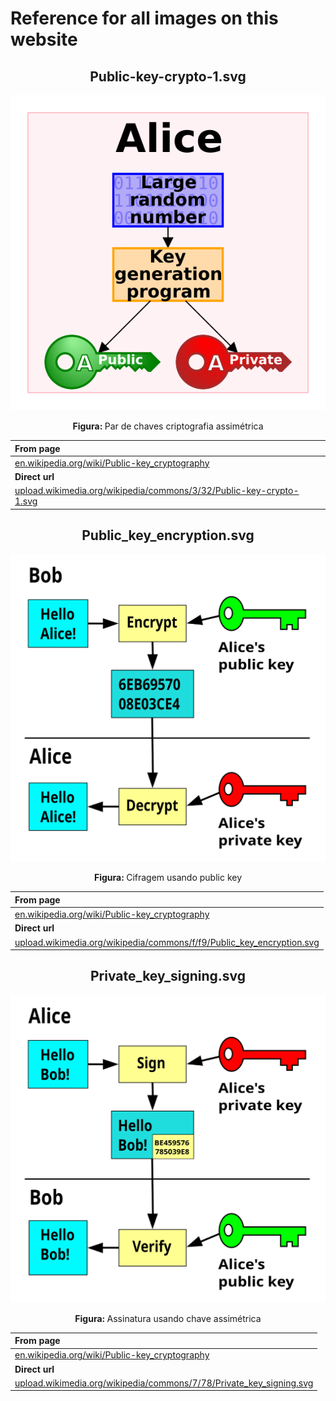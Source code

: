 # Reference for all images on this website

<div align="center">

## Public-key-crypto-1.svg

<img src="./Public-key-crypto-1.svg" alt="Par de chaves criptografia assimétrica">

<p><b>Figura: </b>Par de chaves criptografia assimétrica</p>

| From page | 
|:---- | 
| [en.wikipedia.org/wiki/Public-key_cryptography](https://en.wikipedia.org/wiki/Public-key_cryptography) |
| **Direct url** | 
| [upload.wikimedia.org/wikipedia/commons/3/32/Public-key-crypto-1.svg](https://upload.wikimedia.org/wikipedia/commons/3/32/Public-key-crypto-1.svg)| 

## Public_key_encryption.svg

<img src="./Public_key_encryption.svg" alt="Cifragem usando public key">

<p><b>Figura: </b>Cifragem usando public key</p>

| From page | 
|:---- | 
| [en.wikipedia.org/wiki/Public-key_cryptography](https://en.wikipedia.org/wiki/Public-key_cryptography) |
| **Direct url** | 
| [upload.wikimedia.org/wikipedia/commons/f/f9/Public_key_encryption.svg](https://upload.wikimedia.org/wikipedia/commons/f/f9/Public_key_encryption.svg) |


## Private_key_signing.svg


<img src="./Private_key_signing.svg" alt="Assinatura usando chave assimétrica">

<p><b>Figura: </b>Assinatura usando chave assimétrica</p>

| From page | 
| :-------- |
| [en.wikipedia.org/wiki/Public-key_cryptography](https://en.wikipedia.org/wiki/Public-key_cryptography) | 
| **Direct url**| 
| [upload.wikimedia.org/wikipedia/commons/7/78/Private_key_signing.svg](https://upload.wikimedia.org/wikipedia/commons/7/78/Private_key_signing.svg) | 

</div>
